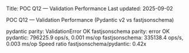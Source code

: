 Title: POC Q12 — Validation Performance
Last updated: 2025-09-02

POC Q12 — Validation Performance (Pydantic v2 vs fastjsonschema)

pydantic parity: ValidationError OK
fastjsonschema parity: error OK
pydantic: 796225.9 ops/s, 0.001 ms/op
fastjsonschema: 335138.4 ops/s, 0.003 ms/op
Speed ratio fastjsonschema/pydantic: 0.42x
